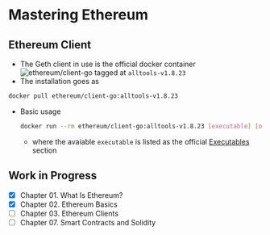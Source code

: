 # Mastering Ethereum

## Ethereum Client

- The Geth client in use is the official docker container ![ethereum/client-go](https://hub.docker.com/r/ethereum/client-go) tagged at `alltools-v1.8.23`
- The installation goes as

```bash
docker pull ethereum/client-go:alltools-v1.8.23
```

- Basic usage

  ```bash
  docker run --rm ethereum/client-go:alltools-v1.8.23 [executable] [options]
  ```

  - where the avaiable `executable` is listed as the official [Executables](https://github.com/ethereum/go-ethereum#executables) section

## Work in Progress

- [x] Chapter 01. What Is Ethereum?
- [x] Chapter 02. Ethereum Basics
- [ ] Chapter 03. Ethereum Clients
- [ ] Chapter 07. Smart Contracts and Solidity
